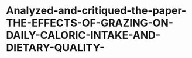 # Analyzed-and-critiqued-the-paper-THE-EFFECTS-OF-GRAZING-ON-DAILY-CALORIC-INTAKE-AND-DIETARY-QUALITY-